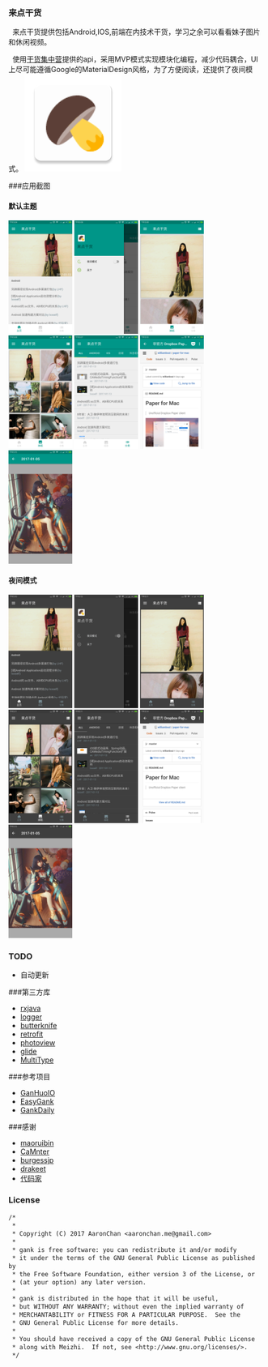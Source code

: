 ### 来点干货
&nbsp;&nbsp;来点干货提供包括Android,IOS,前端在内技术干货，学习之余可以看看妹子图片和休闲视频。

&nbsp;&nbsp;使用[干货集中营](gank.io)提供的api，采用MVP模式实现模块化编程，减少代码耦合，UI上尽可能遵循Google的MaterialDesign风格，为了方便阅读，还提供了夜间模式。
![icon](/app/src/main/res/mipmap-xxxhdpi/ic_launcher.png "")

###应用截图
#### 默认主题
<img src="sreenCapture/main.png" width="25%" />
<img src="sreenCapture/navigation_drawer.png" width="25%" />
<img src="sreenCapture/gril_linear.png" width="25%" />
<img src="sreenCapture/girl_staggeredGrid.png" width="25%" />
<img src="sreenCapture/category.png" width="25%" />
<img src="sreenCapture/gank_detail.png" width="25%" />
<img src="sreenCapture/girl_detail.png" width="25%" />

#### 夜间模式
<img src="sreenCapture/main_night.png" width="25%" />
<img src="sreenCapture/navigation_drawer_night.png" width="25%" />
<img src="sreenCapture/gril_linear_night.png" width="25%" />
<img src="sreenCapture/girl_staggeredGrid_night.png" width="25%" />
<img src="sreenCapture/category_night.png" width="25%" />
<img src="sreenCapture/gank_detail_night.png" width="25%" />
<img src="sreenCapture/girl_detail_night.png" width="25%" />

### TODO
* 自动更新

###第三方库
* [rxjava](https://github.com/ReactiveX/RxJava)
* [logger](https://github.com/orhanobut/logger)
* [butterknife](https://github.com/JakeWharton/butterknife)
* [retrofit](https://github.com/square/retrofit)
* [photoview](https://github.com/chrisbanes/PhotoView)
* [glide](https://github.com/bumptech/glide)
* [MultiType](https://github.com/drakeet/MultiType)

###参考项目
* [GanHuoIO](https://github.com/burgessjp/GanHuoIO)
* [EasyGank](https://github.com/CaMnter/EasyGank)
* [GankDaily](https://github.com/maoruibin/GankDaily)

###感谢
* [maoruibin](https://github.com/maoruibin)
* [CaMnter](https://github.com/CaMnter)
* [burgessjp](https://github.com/burgessjp)
* [drakeet](https://github.com/drakeet)
* [代码家](https://github.com/daimajia)

### License

    /*
     *       
     * Copyright (C) 2017 AaronChan <aaronchan.me@gmail.com>
     *
     * gank is free software: you can redistribute it and/or modify
     * it under the terms of the GNU General Public License as published by
     * the Free Software Foundation, either version 3 of the License, or
     * (at your option) any later version.
     *
     * gank is distributed in the hope that it will be useful,
     * but WITHOUT ANY WARRANTY; without even the implied warranty of
     * MERCHANTABILITY or FITNESS FOR A PARTICULAR PURPOSE.  See the
     * GNU General Public License for more details.
     *
     * You should have received a copy of the GNU General Public License
     * along with Meizhi.  If not, see <http://www.gnu.org/licenses/>.
     */

